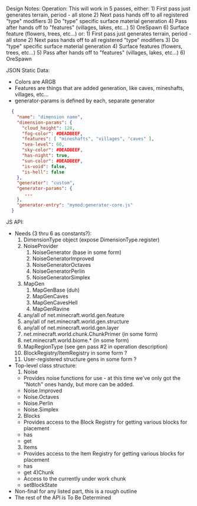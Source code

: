 Design Notes:
  Operation:
    This will work in 5 passes, either:
      1) First pass just generates terrain, period - all stone
      2) Next pass hands off to all registered "type" modifiers
      3) Do "type" specific surface material generation
      4) Pass after hands off to "features" (villages, lakes, etc...)
      5) OreSpawn
      6) Surface feature (flowers, trees, etc...)
    or:
      1) First pass just generates terrain, period - all stone
      2) Next pass hands off to all registered "type" modifiers
      3) Do "type" specific surface material generation
      4) Surface features (flowers, trees, etc...)
      5) Pass after hands off to "features" (villages, lakes, etc...)
      6) OreSpawn

  JSON Static Data:
  * Colors are ARGB
  * Features are things that are added generation, like caves, mineshafts, villages, etc...
  * generator-params is defined by each, separate generator
  ```json
    {
      "name": "dimension name",
      "dimension-params": {
        "cloud_height": 128,
        "fog-color": #DEADBEEF,
        "features": [ "mineshafts", "villages", "caves" ],
        "sea-level": 60,
        "sky-color": #DEADBEEF,
        "has-night": true,
        "sun-color": #DEADBEEF,
        "is-void": false,
        "is-hell": false
      },
      "generator": "custom",
      "generator-params": {
         ...
      },
      "generator-entry": "mymod:generator-core.js"
    }
  ```
  
  JS API:
  * Needs (3 thru 6 as constants?):
    1) DimensionType object (expose DimensionType.register)
    2) NoiseProvider
       1) NoiseGenerator (base in some form)
       2) NoiseGeneratorImproved
       3) NoiseGeneratorOctaves
       4) NoiseGeneratorPerlin
       5) NoiseGeneratorSimplex
    3) MapGen
       1) MapGenBase (duh)
       2) MapGenCaves
       3) MapGenCavesHell
       4) MapGenRavine
    4) any/all of net.minecraft.world.gen.feature
    5) any/all of net.minecraft.world.gen.structure
    6) any/all of net.minecraft.world.gen.layer
    7) net.minecraft.world.chunk.ChunkPrimer (in some form)
    8) net.minecraft.world.biome.* (in some form)
    9) MapRegionType (see gen pass #2 in operation description)
    10) BlockRegistry/ItemRegistry in some form ?
    11) User-registered structure gens in some form ?
  * Top-level class structure:
    1) Noise
      * Provides noise functions for use - at this time we've only got the "Notch" ones handy, but more can be added.
      * Noise.Improved
      * Noise.Octaves
      * Noise.Perlin
      * Noise.Simplex
    2) Blocks
      * Provides access to the Block Registry for getting various blocks for placement
      * has
      * get
    3) Items
      * Provides access to the Item Registry for getting various blocks for placement
      * has
      * get
    4)Chunk
      * Access to the currently under work chunk
      * setBlockState
  * Non-final for any listed part, this is a rough outline
  * The rest of the API is To Be Determined
  
